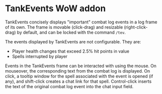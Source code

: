 # TankEvents WoW addon

TankEvents concisely displays "important" combat log events in a log frame of
its own. The frame is movable (click-drag) and resizable (right-click-drag) by
default, and can be locked with the command `/tev`.

The events displayed by TankEvents are not configurable. They are:
 * Player health changes that exceed 2.5% hit points in value
 * Spells interrupted by player

Events in the TankEvents frame can be interacted with using the mouse. On
mouseover, the corresponding text from the combat log is displayed. On click, a
tooltip window for the spell associated with the event is opened (if any), and
shift-click creates a chat link for that spell. Control-click inserts the text
of the original combat log event into the chat input field.

